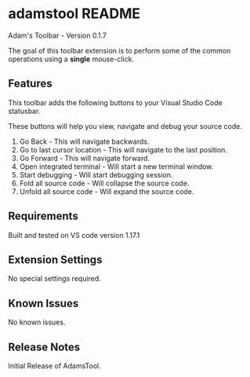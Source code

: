 # adamstool README

Adam's Toolbar - Version 0.1.7

The goal of this toolbar extension is to perform some of the common operations using a **single** mouse-click.

## Features

This toolbar adds the following buttons to your Visual Studio Code statusbar.

These buttons will help you view, navigate and debug your source code.

1. Go Back - This will navigate backwards.
2. Go to last cursor location - This will navigate to the last position.
3. Go Forward - This will navigate forward.
4. Open integrated terminal - Will start a new terminal window.
5. Start debugging - Will start debugging session. 
6. Fold all source code - Will collapse the source code.
7. Unfold all source code - Will expand the source code.

## Requirements

Built and tested on VS code version 1.17.1

## Extension Settings

No special settings required.

## Known Issues

No known issues.

## Release Notes

Initial Release of AdamsTool.

